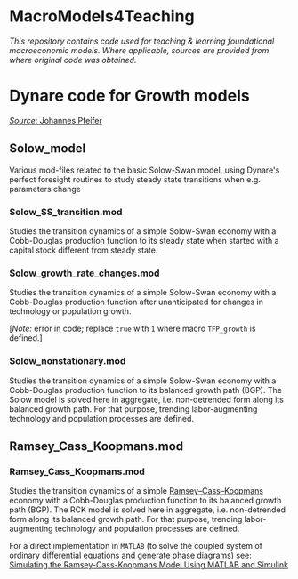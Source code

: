 # MacroModels4Teaching
 
*This repository contains code used for teaching & learning foundational macroeconomic models. Where applicable, sources are provided from where original code was obtained.*

# Dynare code for Growth models 
[*Source*: Johannes Pfeifer](https://github.com/JohannesPfeifer/DSGE_mod)

## Solow_model

Various mod-files related to the basic Solow-Swan model, using Dynare's perfect
foresight routines to study steady state transitions when e.g. parameters change

### Solow_SS_transition.mod 
Studies the transition dynamics of a simple Solow-Swan economy with a Cobb-Douglas 
production function to its steady state when started with a capital stock different
from steady state.

### Solow_growth_rate_changes.mod 
Studies the transition dynamics of a simple Solow-Swan economy with a Cobb-Douglas production 
function after unanticipated for changes in technology or population growth.

[*Note:* error in code; replace `true` with `1` where macro `TFP_growth` is defined.]

### Solow_nonstationary.mod 
Studies the transition dynamics of a simple Solow-Swan economy with a Cobb-Douglas production function to its balanced growth path (BGP). The Solow model is solved here in aggregate, i.e. non-detrended form along its balanced growth path. For that purpose, trending labor-augmenting technology and population processes are defined.

## Ramsey_Cass_Koopmans.mod

### Ramsey_Cass_Koopmans.mod 
Studies the transition dynamics of a simple [Ramsey–Cass–Koopmans](https://en.wikipedia.org/wiki/Ramsey%E2%80%93Cass%E2%80%93Koopmans_model) economy with a Cobb-Douglas production function to its balanced growth path (BGP). The RCK model is solved here in aggregate,  i.e. non-detrended form along its balanced growth path. For that purpose, trending labor-augmenting technology and population processes are defined.

For a direct implementation in `MATLAB` (to solve the coupled system of ordinary differential equations and generate phase diagrams) see: [Simulating the Ramsey-Cass-Koopmans Model Using MATLAB and Simulink](https://www.mathworks.com/company/technical-articles/simulating-the-ramsey-cass-koopmans-model-using-matlab-and-simulink.html)
